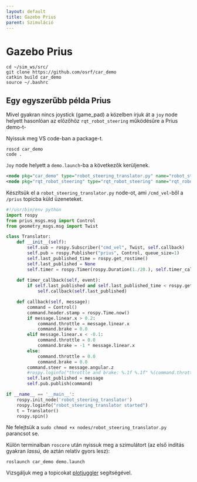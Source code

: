 ```yaml
---
layout: default
title: Gazebo Prius
parent: Szimuláció
---
```


# Gazebo Prius


```
cd ~/sim_ws/src/
git clone https://github.com/osrf/car_demo
catkin build car_demo
source ~/.bashrc
```


## Egy egyszerűbb példa Prius

Mivel gyakran nincs joystick (game_pad) a közelben írjuk át a `joy` node helyett hasonlóan az előzőhöz `rqt_robot_steering` működésűre a Prius demo-t-

Nyissuk meg VS code-ban a package-t.
```
roscd car_demo
code .
```
`Joy` node helyett a `demo.launch`-ba a következők kerüljenek. 

``` xml
<node pkg="car_demo" type="robot_steering_translator.py" name="robot_steering_translator1" output="screen"/>
<node pkg="rqt_robot_steering" type="rqt_robot_steering" name="rqt_robot_st0" />
```

Készítsük el a `robot_steering_translator.py` node-ot, ami `/cmd_vel`-ből a `/prius` topicba küld üzeneteket.

``` python 
#!/usr/bin/env python
import rospy
from prius_msgs.msg import Control
from geometry_msgs.msg import Twist

class Translator:
    def __init__(self):
        self.sub = rospy.Subscriber("cmd_vel", Twist, self.callback)
        self.pub = rospy.Publisher("prius", Control, queue_size=1)
        self.last_published_time = rospy.get_rostime()
        self.last_published = None
        self.timer = rospy.Timer(rospy.Duration(1./20.), self.timer_callback)
        
    def timer_callback(self, event):
        if self.last_published and self.last_published_time < rospy.get_rostime() + rospy.Duration(1.0/20.):
            self.callback(self.last_published)

    def callback(self, message):
        command = Control()
        command.header.stamp = rospy.Time.now()
        if message.linear.x > 0.2:
            command.throttle = message.linear.x
            command.brake = 0.0
        elif message.linear.x < -0.1:
            command.throttle = 0.0
            command.brake = -1 * message.linear.x
        else:
            command.throttle = 0.0
            command.brake = 0.0            
        command.steer = message.angular.z
        #rospy.loginfo("throttle and brake: %.1f %.1f" %(command.throttle, command.brake))
        self.last_published = message
        self.pub.publish(command)

if __name__ == '__main__':
    rospy.init_node('robot_steering_translator')
    rospy.loginfo("robot_steering_translator started")
    t = Translator()
    rospy.spin()
```
Ne felejtsük a `sudo chmod +x nodes/robot_steering_translator.py` parancsot se.

Külön terminalban `roscore` után nyissuk meg a szimulátort (az első indítás gyakran *lassú*, de aztán relatív gyors lesz):

```
roslaunch car_demo demo.launch 
```

Vizsgáljuk meg a topicokat [plotjuggler](https://github.com/facontidavide/PlotJuggler) segítségével. 
